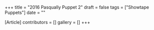 +++
title = "2016 Pasqually Puppet 2"
draft = false
tags = ["Showtape Puppets"]
date = ""

[Article]
contributors = []
gallery = []
+++